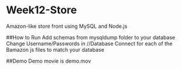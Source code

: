 # Week12-Store
Amazon-like store front using MySQL and Node.js

##How to Run
Add schemas from mysqldump folder to your database
Change Username/Passwords in //Database Connect for each of the Bamazon js files 
to match your database

##Demo
Demo movie is demo.mov
